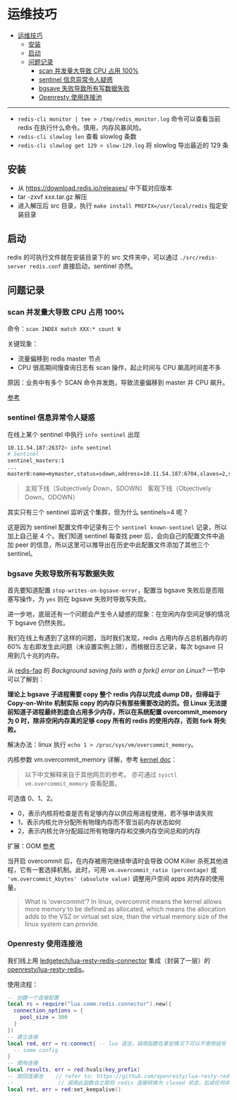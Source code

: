 # 运维技巧

- [运维技巧](#运维技巧)
  - [安装](#安装)
  - [启动](#启动)
  - [问题记录](#问题记录)
    - [scan 并发量大导致 CPU 占用 100%](#scan-并发量大导致-cpu-占用-100)
    - [sentinel 信息异常令人疑惑](#sentinel-信息异常令人疑惑)
    - [bgsave 失败导致所有写数据失败](#bgsave-失败导致所有写数据失败)
    - [Openresty 使用连接池](#openresty-使用连接池)

---

- `redis-cli monitor | tee > /tmp/redis_monitor.log` 命令可以查看当前 redis 在执行什么命令。慎用，内存风暴风险。
- `redis-cli slowlog len` 查看 slowlog 条数
- `redis-cli slowlog get 129 > slow-129.log` 将 slowlog 导出最近的 129 条

## 安装

- 从 https://download.redis.io/releases/ 中下载对应版本
- tar -zxvf xxx.tar.gz 解压
- 进入解压后 src 目录，执行 `make install PREFIX=/usr/local/redis` 指定安装目录

## 启动

redis 的可执行文件就在安装目录下的 src 文件夹中，可以通过 `./src/redis-server redis.conf` 直接启动，sentinel 亦然。

## 问题记录

### scan 并发量大导致 CPU 占用 100%

命令：`scan INDEX match XXX:* count N`

关键现象：
- 流量偏移到 redis master 节点
- CPU 很高期间慢查询日志有 scan 操作，起止时间与 CPU 飙高时间差不多

原因：业务中有多个 SCAN 命令并发跑，导致流量偏移到 master 并 CPU 飙升。

[参考](https://zhuanlan.zhihu.com/p/381813397)

### sentinel 信息异常令人疑惑

在线上某个 sentinel 中执行 `info sentinel` 出现

```sh
10.11.54.187:26372> info sentinel
# Sentinel
sentinel_masters:1
...
master0:name=mymaster,status=sdown,address=10.11.54.187:6704,slaves=2,sentinels=4
```

> 主观下线（Subjectively Down，SDOWN）
> 客观下线（Objectively Down，ODOWN）

其实只有三个 sentinel 监听这个集群，但为什么 sentinels=4 呢？

这是因为 sentinel 配置文件中记录有三个 `sentinel known-sentinel` 记录，所以加上自己是 4 个。我们知道 sentinel 每查找 peer 后，会向自己的配置文件中追加 peer 的信息，所以这里可以推导出在历史中此配置文件添加了其他三个 sentinel。

### bgsave 失败导致所有写数据失败

首先要知道配置 `stop-writes-on-bgsave-error`，配置当 bgsave 失败后是否阻塞写操作，为 `yes` 则在 bgsave 失败时导致写失败。

进一步地，底层还有一个问题会产生令人疑惑的现象：在空闲内存空间足够的情况下 bgsave 仍然失败。

我们在线上有遇到了这样的问题，当时我们发现，redis 占用内存占总机器内存的 60% 左右即发生此问题（未设置实例上限），而根据日志记录，每次 bgsave 只用到几十兆的内存。

从 [redis-faq](https://redis.io/docs/getting-started/faq/) 的 *Background saving fails with a fork() error on Linux?* 一节中可以了解到：

**理论上 bgsave 子进程需要 copy 整个 redis 内存以完成 dump DB，但得益于 Copy-on-Write 机制实际 copy 的内存只有那些需要改动的页。但 Linux 无法提前知道子进程最终到底会占用多少内存，所以在系统配置 overcommit_memory 为 0 时，除非空闲内存真的足够 copy 所有的 redis 的使用内存，否则 fork 将失败。**

解决办法：linux 执行 `echo 1 > /proc/sys/vm/overcommit_memory`。


内核参数 vm.overcommit_memory 详解，参考 [kernel doc](https://www.kernel.org/doc/Documentation/vm/overcommit-accounting)：

> 以下中文解释来自于其他网页的参考。
> 亦可通过 `sysctl vm.overcommit_memory` 查看配置。

可选值 0、1、2。

- 0，表示内核将检查是否有足够内存以供应用进程使用，若不够申请失败
- 1，表示内核允许分配所有物理内存而不管当前内存状态如何
- 2，表示内核允许分配超过所有物理内存和交换内存空间总和的内存

扩展：OOM [参考](https://www.linuxembedded.fr/2020/01/overcommit-memory-in-linux)

当开启 overcommit 后，在内存被用完继续申请时会导致 OOM Killer 杀死其他进程，它有一套选择机制。此时，可用 `vm.overcommit_ratio (percentage)` 或 `'vm.overcommit_kbytes' (absolute value)` 调整用户空间 apps 对内存的使用量。

> What is 'overcommit'?
> In linux, overcommit means the kernel allows more memory to be defined as allocated, which means the allocation adds to the VSZ or virtual set size, than the virtual memory size of the linux system can provide.

### Openresty 使用连接池

我们线上用 [ledgetech/lua-resty-redis-connector](https://github.com/ledgetech/lua-resty-redis-connector) 集成（封装了一层）的 [openresty/lua-resty-redis](https://github.com/openresty/lua-resty-redis)。

使用流程：

```lua
-- 创建一个连接配置
local rc = require("lua.comm.redis.connector").new({
  connection_options = {
    pool_size = 300
  }
})
-- 建立连接
local red, err = rc:connect{ -- lua 语法，调用函数在某些情况下可以不使用括号
  -- some config
}
-- 使用连接
local results, err = red:hvals(key_prefix)
-- 放回连接池    // refer to: https://github.com/openresty/lua-resty-redis#set_keepalive
--              // 调用此函数会立即将 redis 连接转换为 closed 状态，后续任何非 connect() 的操作都会报 closed 的错误。
local ret, err = red:set_keepalive()
```

